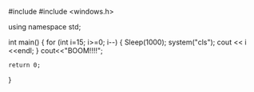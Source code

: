 #include <iostream>
#include <windows.h>

using namespace std;

int main()
{
    for (int i=15; i>=0; i--)
    {
        Sleep(1000);
        system("cls");
        cout << i <<endl;
    }
    cout<<"BOOM!!!!";

    return 0;
}

